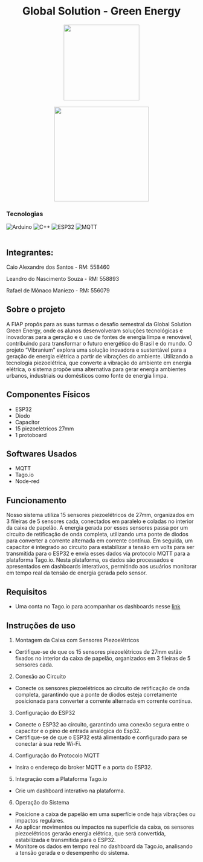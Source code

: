 <h1 align="center">Global Solution - Green Energy</h1>

<div align="center">
  <img width="200px" src="https://github.com/user-attachments/assets/89d4b885-2d9e-4086-98ef-8b1c69456ba4">
</div>
<br>
<div align="center">
  <img width="250px" src="https://github.com/user-attachments/assets/46aa964e-3cae-4d11-82c7-ca90cfe1da2f">
</div>

### Tecnologias
![Arduino](https://img.shields.io/badge/Arduino_IDE-00979D?style=for-the-badge&logo=arduino&logoColor=white)
![C++](https://img.shields.io/badge/C%2B%2B-00599C?style=for-the-badge&logo=c%2B%2B&logoColor=white)
![ESP32](https://img.shields.io/badge/ESP32-Microcontroller-blue?style=for-the-badge&logo=esp32)
![MQTT](https://img.shields.io/badge/MQTT-Protocol-brightgreen?style=for-the-badge&logo=MQTT)
<br><br>

## Integrantes:
<p>Caio Alexandre dos Santos - RM: 558460</p>
<p>Leandro do Nascimento Souza - RM: 558893</p>
<p>Rafael de Mônaco Maniezo - RM: 556079</p>

## Sobre o projeto
A FIAP propôs para as suas turmas o desafio semestral da Global Solution Green Energy, onde os alunos desenvolveram soluções tecnológicas e inovadoras para a geração e o uso de fontes de energia limpa e renovável, contribuindo para transformar o futuro energético do Brasil e do mundo.
O projeto “Vibranium” explora uma solução inovadora e sustentável para a geração de energia elétrica a partir de vibrações do ambiente. Utilizando a tecnologia piezoelétrica, que converte a vibração do ambiente em energia elétrica, o sistema propõe uma alternativa para gerar energia ambientes urbanos, industriais ou domésticos como fonte de energia limpa. 

## Componentes Físicos
- ESP32
- Diodo
- Capacitor
- 15 piezoeletricos 27mm
- 1 protoboard

## Softwares Usados
- MQTT
- Tago.io
- Node-red

## Funcionamento
Nosso sistema utiliza 15 sensores piezoelétricos de 27mm, organizados em 3 fileiras de 5 sensores cada, conectados em paralelo e coladas no interior da caixa de papelão. A energia gerada por esses sensores passa por um circuito de retificação de onda completa, utilizando uma ponte de diodos para converter a corrente alternada em corrente contínua. Em seguida, um capacitor é integrado ao circuito para estabilizar a tensão em volts para ser transmitida para o ESP32 e envia esses dados via protocolo MQTT para a plataforma Tago.io. Nesta plataforma, os dados são processados e apresentados em dashboards interativos, permitindo aos usuários monitorar em tempo real da tensão de energia gerada pelo sensor.

## Requisitos
- Uma conta no Tago.io para acompanhar os dashboards nesse [link](https://tago.io/)

## Instruções de uso
1. Montagem da Caixa com Sensores Piezoelétricos
- Certifique-se de que os 15 sensores piezoelétricos de 27mm estão fixados no interior da caixa de papelão, organizados em 3 fileiras de 5 sensores cada.
  
2. Conexão ao Circuito
- Conecte os sensores piezoelétricos ao circuito de retificação de onda completa, garantindo que a ponte de diodos esteja corretamente posicionada para converter a corrente alternada em corrente contínua.
  
3. Configuração do ESP32
- Conecte o ESP32 ao circuito, garantindo uma conexão segura entre o capacitor e o pino de entrada analógica do Esp32.
- Certifique-se de que o ESP32 está alimentado e configurado para se conectar à sua rede Wi-Fi.
  
4. Configuração do Protocolo MQTT
- Insira o endereço do broker MQTT e a porta do ESP32.
  
5. Integração com a Plataforma Tago.io
- Crie um dashboard interativo na plataforma.

6. Operação do Sistema
- Posicione a caixa de papelão em uma superfície onde haja vibrações ou impactos regulares.
- Ao aplicar movimentos ou impactos na superfície da caixa, os sensores piezoelétricos gerarão energia elétrica, que será convertida, estabilizada e transmitida para o ESP32.
- Monitore os dados em tempo real no dashboard da Tago.io, analisando a tensão gerada e o desempenho do sistema.
